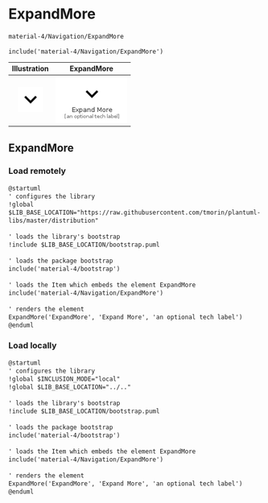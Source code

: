 # ExpandMore


```text
material-4/Navigation/ExpandMore
```

```text
include('material-4/Navigation/ExpandMore')
```



| Illustration | ExpandMore |
| :---: | :---: |
| ![illustration for Illustration](../../material-4/Navigation/ExpandMore.png) | ![illustration for ExpandMore](../../material-4/Navigation/ExpandMore.Local.png) |




## ExpandMore

### Load remotely
```plantuml
@startuml
' configures the library
!global $LIB_BASE_LOCATION="https://raw.githubusercontent.com/tmorin/plantuml-libs/master/distribution"

' loads the library's bootstrap
!include $LIB_BASE_LOCATION/bootstrap.puml

' loads the package bootstrap
include('material-4/bootstrap')

' loads the Item which embeds the element ExpandMore
include('material-4/Navigation/ExpandMore')

' renders the element
ExpandMore('ExpandMore', 'Expand More', 'an optional tech label')
@enduml
```

### Load locally
```plantuml
@startuml
' configures the library
!global $INCLUSION_MODE="local"
!global $LIB_BASE_LOCATION="../.."

' loads the library's bootstrap
!include $LIB_BASE_LOCATION/bootstrap.puml

' loads the package bootstrap
include('material-4/bootstrap')

' loads the Item which embeds the element ExpandMore
include('material-4/Navigation/ExpandMore')

' renders the element
ExpandMore('ExpandMore', 'Expand More', 'an optional tech label')
@enduml
```

